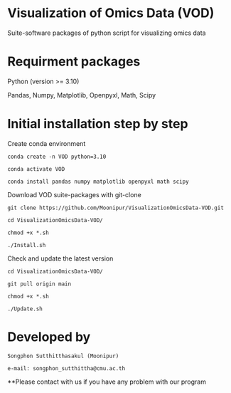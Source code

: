 # Visualization of Omics Data (VOD)

  Suite-software packages of python script for visualizing omics data

# Requirment packages

  Python (version >= 3.10)
  
  Pandas, Numpy, Matplotlib, Openpyxl, Math, Scipy
  
# Initial installation step by step

  Create conda environment
    
    conda create -n VOD python=3.10
    
    conda activate VOD
    
    conda install pandas numpy matplotlib openpyxl math scipy
    
  Download VOD suite-packages with git-clone
    
    git clone https://github.com/Moonipur/VisualizationOmicsData-VOD.git
    
    cd VisualizationOmicsData-VOD/
    
    chmod +x *.sh
    
    ./Install.sh
    
  Check and update the latest version

    cd VisualizationOmicsData-VOD/
    
    git pull origin main
    
    chmod +x *.sh
    
    ./Update.sh
    
# Developed by

    Songphon Sutthitthasakul (Moonipur)

    e-mail: songphon_sutthittha@cmu.ac.th
  
  **Please contact with us if you have any problem with our program
